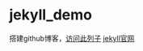 jekyll_demo
===========
搭建github博客，[访问此列子](http://shanliang.github.com/jekyll_demo)
[jekyll官网](http://jekyllcn.com/)
